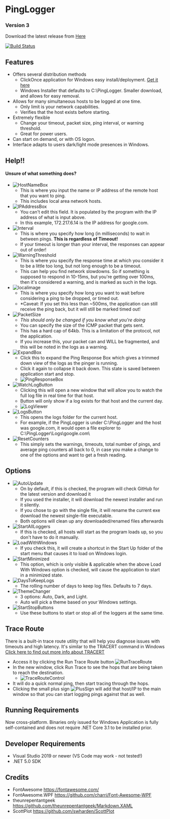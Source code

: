 # PingLogger #
### Version 3 ###
Download the latest release from [Here](https://github.com/vouksh/PingLogger/releases/latest)

[![Build Status](https://dev.azure.com/lexDysia/PingLogger/_apis/build/status/Unified%20Windows%20Pipeline?branchName=master)](https://dev.azure.com/lexDysia/PingLogger/_build/latest?definitionId=12&branchName=master)

## Features ##
* Offers several distribution methods
  * ClickOnce application for Windows easy install/deployment. [Get it here](https://pinglogger.lexdysia.com/clickonce)
  * Windows Installer that defaults to C:\PingLogger. Smaller download, and allows for easy removal.
* Allows for many simultaneous hosts to be logged at one time.
  * Only limit is your network capabilities.
  * Verifies that the host exists before starting. 
* Extremely flexible
  * Change your timeout, packet size, ping interval, or warning threshold. 
  * Great for power users. 
* Can start on demand, or with OS logon. 
* Interface adapts to users dark/light mode presences in Windows.

## Help!! ##
#### Unsure of what something does? ####
* ![HostNameBox](Resources/Help/HostNameBox.jpg)
  * This is where you input the name or IP address of the remote host that you want to ping. 
  * This includes local area network hosts.
* ![IPAddressBox](Resources/Help/IPAddressBox.jpg)
  * You can't edit this field. It is populated by the program with the IP address of what is input above. 
  * In this example, 172.217.6.14 is the IP address for google.com.
* ![Interval](Resources/Help/IntervalBox.jpg)
  * This is where you specify how long (in milliseconds) to wait in between pings. **This is regardless of Timeout!**
  * If your timeout is longer than your interval, the responses can appear out of order!
* ![WarningThreshold](Resources/Help/WarningBox.jpg)
  * This is where you specify the response time at which you consider it to be a little too long, but not long enough to be a timeout.
  * This can help you find network slowdowns. So if something is supposed to respond in 10-15ms, but you're getting over 100ms, then it's considered a warning, and is marked as such in the logs. 
* ![localimage](Resources/Help/TimeoutBox.jpg)
  * This is where you specify how long you want to wait before considering a ping to be dropped, or timed out. 
  * *Caveat: If you set this less than ~500ms, the application can still receive the ping back, but it will still be marked timed out!
* ![PacketSize](Resources/Help/PacketSizeBox.jpg)
  * *This should only be changed if you know what you're doing*
  * You can specify the size of the ICMP packet that gets sent. 
  * This has a hard cap of 64kb. This is a limitation of the protocol, not the application. 
  * If you increase this, your packet can and WILL be fragmented, and this will be noted in the logs as a warning. 
* ![ExpandBox](Resources/Help/ExpandBox.jpg)
  * Click this to expand the Ping Response Box which gives a trimmed down view of the logs as the pinger is running.
  * Click it again to collapse it back down. This state is saved between application start and stop.
  * ![PingResponseBox](Resources/Help/PingResponseBox.jpg)
* ![WatchLogButton](Resources/Help/WatchLogButton.jpg)
  * Clicking this will open a new window that will allow you to watch the full log file in real time for that host. 
  * Button will only show if a log exists for that host and the current day.
  * ![LogViewer](Resources/Help/LogViewerControl.jpg)
* ![LogsButton](Resources/Help/LogsButton.jpg)
  * This opens the logs folder for the current host.
  * For example, if the PingLogger is under C:\PingLogger and the host was google.com, it would open a file explorer to C:\PingLogger\Logs\google.com\
* ![ResetCounters](Resources/Help/ResetCountersButton.jpg)
  * This simply sets the warnings, timeouts, total number of pings, and average ping counters all back to 0, in case you make a change to one of the options and want to get a fresh reading. 

## Options ## 
* ![AutoUpdate](Resources/Help/AutoUpdateOption.jpg)
  * On by default, if this is checked, the program will check GitHub for the latest version and download it
  * If you used the installer, it will download the newest installer and run it silently. 
  * If you chose to go with the single file, it will rename the current exe download the newest single-file executable.
  * Both options will clean up any downloaded/renamed files afterwards
* ![StartAllLoggers](Resources/Help/StartOnAppStartOption.jpg)
  * If this is checked, all hosts will start as the program loads up, so you don't have to do it manually.
* ![LoadWithWindows](Resources/Help/LoadWithWindowsOption.jpg)
  * If you check this, it will create a shortcut in the Start Up folder of the start menu that causes it to load on Windows login. 
* ![StartMinimized](Resources/Help/StartMinimizedOption.jpg)
  * This option, which is only visible & applicable when the above Load With Windows option is checked, will cause the application to start in a minimized state.
* ![DaysToKeepLogs](Resources/Help/KeepLogsOption.jpg)
  * The rolling number of days to keep log files. Defaults to 7 days.
* ![ThemeChanger](Resources/Help/ThemeOption.jpg)
  * 3 options: Auto, Dark, and Light.
  * Auto will pick a theme based on your Windows settings.
* ![StartStopButtons](Resources/Help/StartStopAllButtons.jpg)
  * Use these buttons to start or stop all of the loggers at the same time. 

## Trace Route ##
There is a built-in trace route utility that will help you diagnose issues with timeouts and high latency.
It's similar to the TRACERT command in Windows [Click here to find out more info about TRACERT](https://support.microsoft.com/en-us/help/314868/how-to-use-tracert-to-troubleshoot-tcp-ip-problems-in-windows)

* Access it by clicking the Run Trace Route button ![RunTraceRoute](Resources/Help/RunTraceButton.jpg)
* In the new window, click Run Trace to see the hops that are being taken to reach the destination.
  * ![TraceRouteControl](Resources/Help/TraceRouteControl.jpg)
* It will do a quick normal ping, then start tracing through the hops. 
* Clicking the small plus sign ![PlusSign](Resources/Help/TracePlus.jpg) will add that host/IP to the main window so that you can start logging pings against that as well. 

## Running Requirements ##
Now cross-platform. Binaries only issued for Windows
Application is fully self-contained and does not require .NET Core 3.1 to be installed prior. 

## Developer Requirements ##
* Visual Studio 2019 or newer (VS Code may work - not tested!)
* .NET 5.0 SDK

## Credits ##
* FontAwesome https://fontawesome.com/
* FontAwesome.WPF https://github.com/charri/Font-Awesome-WPF
* theunrepentantgeek https://github.com/theunrepentantgeek/Markdown.XAML
* ScottPlot https://github.com/swharden/ScottPlot